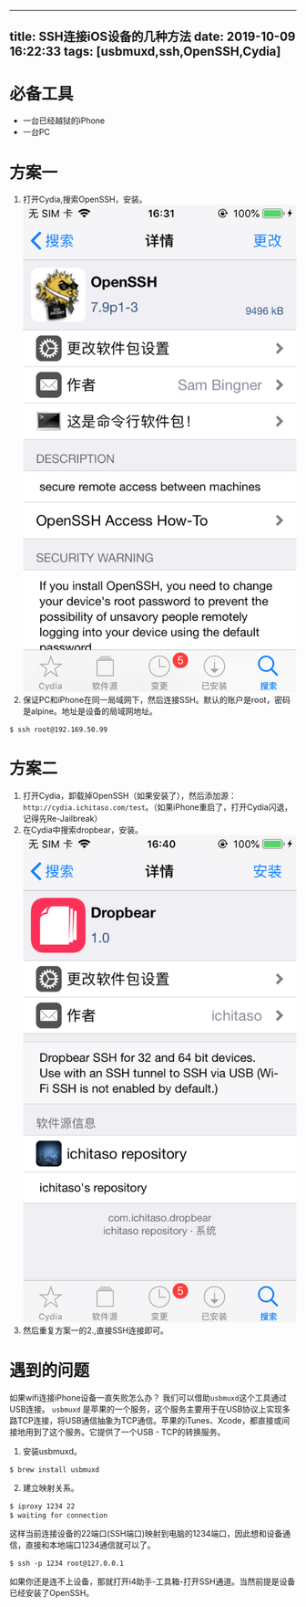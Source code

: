 
---
title: SSH连接iOS设备的几种方法
date: 2019-10-09 16:22:33
tags: [usbmuxd,ssh,OpenSSH,Cydia]
---

# 必备工具
- 一台已经越狱的iPhone
- 一台PC


# 方案一
1. 打开Cydia,搜索OpenSSH，安装。
![d85c98f01f5ef4494f145553ba51a0cb.png](./da95dc82edb749c09f8da787f1630990.png)
2. 保证PC和iPhone在同一局域网下，然后连接SSH。默认的账户是root，密码是alpine。地址是设备的局域网地址。
``` 
$ ssh root@192.169.50.99
```

# 方案二
1. 打开Cydia，卸载掉OpenSSH（如果安装了），然后添加源：`http://cydia.ichitaso.com/test`。（如果iPhone重启了，打开Cydia闪退，记得先Re-Jailbreak）
2. 在Cydia中搜索dropbear，安装。
![96808c159d0f19b9a6b9d6e792d77ec6.png](./d51c54fa7d0b45e28ee73ac6e7124417.png)
3. 然后重复方案一的2.,直接SSH连接即可。

# 遇到的问题
如果wifi连接iPhone设备一直失败怎么办？
我们可以借助`usbmuxd`这个工具通过USB连接。
`usbmuxd` 是苹果的一个服务，这个服务主要用于在USB协议上实现多路TCP连接，将USB通信抽象为TCP通信。苹果的iTunes、Xcode，都直接或间接地用到了这个服务。它提供了一个USB - TCP的转换服务。

1. 安装usbmuxd。
``` 
$ brew install usbmuxd
```
2. 建立映射关系。
```
$ iproxy 1234 22
$ waiting for connection
```
这样当前连接设备的22端口(SSH端口)映射到电脑的1234端口，因此想和设备通信，直接和本地端口1234通信就可以了。
```
$ ssh -p 1234 root@127.0.0.1
```

如果你还是连不上设备，那就打开i4助手-工具箱-打开SSH通道。当然前提是设备已经安装了OpenSSH。






